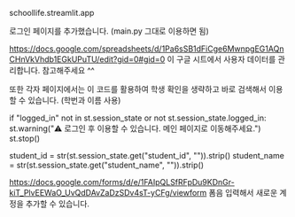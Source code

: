 schoollife.streamlit.app

로그인 페이지를 추가했습니다. (main.py 그대로 이용하면 됨)

https://docs.google.com/spreadsheets/d/1Pa6sSB1dFiCge6MwnpgEG1AQnCHnVkVhdb1EGkUPuTU/edit?gid=0#gid=0
이 구글 시트에서 사용자 데이터를 관리합니다.
참고해주세요 ^^

또한 각자 페이지에서는 
이 코드를 활용하여 학생 확인을 생략하고 바로 검색해서 이용할 수 있습니다. (학번과 이름 사용)

if "logged_in" not in st.session_state or not st.session_state.logged_in:
    st.warning("⚠️ 로그인 후 이용할 수 있습니다. 메인 페이지로 이동해주세요.")
    st.stop()

student_id = str(st.session_state.get("student_id", "")).strip()
student_name = str(st.session_state.get("student_name", "")).strip()


https://docs.google.com/forms/d/e/1FAIpQLSfRFpDu9KDnGr-kiT_PlvEEWaO_UvQdDAvZaDzSDv4sT-yCFg/viewform
폼음 입력해서 새로운 계정을 추가할 수 있습니다.
